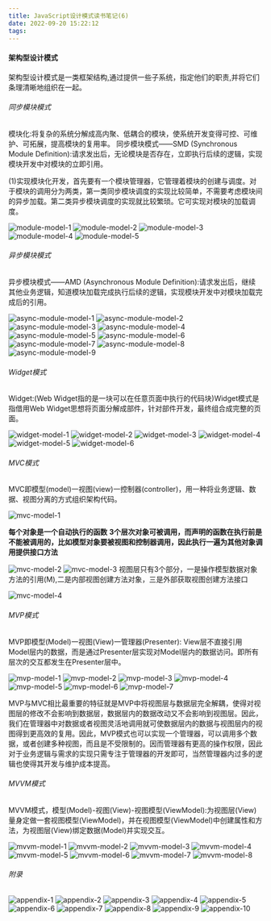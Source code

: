 ```yaml
---
title: JavaScript设计模式读书笔记(6)
date: 2022-09-20 15:22:12
tags:
---
```


#### 架构型设计模式
架构型设计模式是一类框架结构,通过提供一些子系统，指定他们的职责,并将它们条理清晰地组织在一起。

###### 同步模块模式
模块化:将复杂的系统分解成高内聚、低耦合的模块，使系统开发变得可控、可维护、可拓展，提高模块的复用率。
同步模块模式——SMD (Synchronous Module Definition):请求发出后，无论模块是否存在，立即执行后续的逻辑，实现模块开发中对模块的立即引用。

(1)实现模块化开发，首先要有一个模块管理器，它管理着模块的创建与调度。对于模块的调用分为两类，第一类同步模块调度的实现比较简单，不需要考虑模块间的异步加载。第二类异步模块调度的实现就比较繁琐。它可实现对模块的加载调度。

![module-model-1](module-model-1.png)
![module-model-2](module-model-2.png)
![module-model-3](module-model-3.png)
![module-model-4](module-model-4.png)
![module-model-5](module-model-5.png)

###### 异步模块模式
异步模块模式——AMD (Asynchronous Module Definition):请求发出后，继续其他业务逻辑，知道模块加载完成执行后续的逻辑，实现模块开发中对模块加载完成后的引用。

![async-module-model-1](async-module-model-1.png)
![async-module-model-2](async-module-model-2.png)
![async-module-model-3](async-module-model-3.png)
![async-module-model-4](async-module-model-4.png)
![async-module-model-5](async-module-model-5.png)
![async-module-model-6](async-module-model-6.png)
![async-module-model-7](async-module-model-7.png)
![async-module-model-8](async-module-model-8.png)
![async-module-model-9](async-module-model-9.png)

###### Widget模式
Widget:(Web Widget指的是一块可以在任意页面中执行的代码块)Widget模式是指借用Web Widget思想将页面分解成部件，针对部件开发，最终组合成完整的页面。

![widget-model-1](widget-model-1.png)
![widget-model-2](widget-model-2.png)
![widget-model-3](widget-model-3.png)
![widget-model-4](widget-model-4.png)
![widget-model-5](widget-model-5.png)
![widget-model-6](widget-model-6.png)

###### MVC模式
MVC即模型(model)一视图(view)一控制器(controller)，用一种将业务逻辑、数据、视图分离的方式组织架构代码。

![mvc-model-1](mvc-model-1.png)

**每个对象是一个自动执行的函数**
**3个层次对象可被调用，而声明的函数在执行前是不能被调用的，比如模型对象要被视图和控制器调用，因此执行一遍为其他对象调用提供接口方法**

![mvc-model-2](mvc-model-2.png)
![mvc-model-3](mvc-model-3.png)
视图层只有3个部分，一是操作模型数据对象方法的引用(M),二是内部视图创建方法对象，三是外部获取视图创建方法接口

![mvc-model-4](mvc-model-4.png)

###### MVP模式
MVP即模型(Model)一视图(View)一管理器(Presenter): View层不直接引用Model层内的数据，而是通过Presenter层实现对Model层内的数据访问。即所有层次的交互都发生在Presenter层中。

![mvp-model-1](mvp-model-1.png)
![mvp-model-2](mvp-model-2.png)
![mvp-model-3](mvp-model-3.png)
![mvp-model-4](mvp-model-4.png)
![mvp-model-5](mvp-model-5.png)
![mvp-model-6](mvp-model-6.png)
![mvp-model-7](mvp-model-7.png)

MVP与MVC相比最重要的特征就是MVP中将视图层与数据层完全解耦，使得对视图层的修改不会影响到数据层，数据层内的数据改动又不会影响到视图层。因此，我们在管理器中对数据或者视图灵活地调用就可使数据层内的数据与视图层内的视图得到更高效的复用。因此，MVP模式也可以实现一个管理器，可以调用多个数据，或者创建多种视图，而且是不受限制的。因而管理器有更高的操作权限，因此对于业务逻辑与需求的实现只需专注于管理器的开发即可，当然管理器内过多的逻辑也使得其开发与维护成本提高。

###### MVVM模式
MVVM模式，模型(Model)-视图(View)-视图模型(ViewModel):为视图层(View)量身定做一套视图模型(ViewModel)，并在视图模型(ViewModel)中创建属性和方法，为视图层(View)绑定数据(Model)并实现交互。

![mvvm-model-1](mvvm-model-1.png)
![mvvm-model-2](mvvm-model-2.png)
![mvvm-model-3](mvvm-model-3.png)
![mvvm-model-4](mvvm-model-4.png)
![mvvm-model-5](mvvm-model-5.png)
![mvvm-model-6](mvvm-model-6.png)
![mvvm-model-7](mvvm-model-7.png)
![mvvm-model-8](mvvm-model-8.png)

###### 附录
![appendix-1](appendix-1.png)
![appendix-2](appendix-2.png)
![appendix-3](appendix-3.png)
![appendix-4](appendix-4.png)
![appendix-5](appendix-5.png)
![appendix-6](appendix-6.png)
![appendix-7](appendix-7.png)
![appendix-8](appendix-8.png)
![appendix-9](appendix-9.png)
![appendix-10](appendix-10.png)
